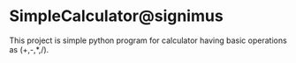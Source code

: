 # SimpleCalculator@signimus

This project is simple python program for calculator having basic operations as (+,-,*,/).


